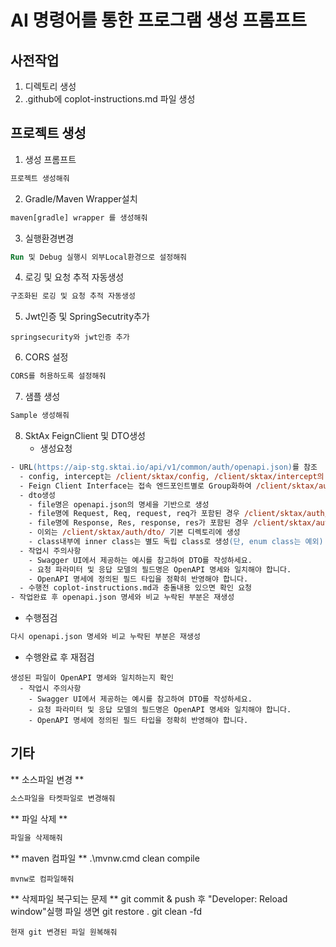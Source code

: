 # AI 명령어를 통한 프로그램 생성 프롬프트

## 사전작업 ##
1. 디렉토리 생성
2. .github에 coplot-instructions.md 파일 생성

## 프로젝트 생성 ##
1. 생성 프롬프트
``` ai prompt
프로젝트 생성해줘
```
2. Gradle/Maven Wrapper설치
``` ai prompt
maven[gradle] wrapper 를 생성해줘
```
3. 실행환경변경
``` ai prompt
Run 및 Debug 실행시 외부Local환경으로 설정해줘
```
4. 로깅 및 요청 추적 자동생성
``` ai prompt
구조화된 로깅 및 요청 추적 자동생성
```
5. Jwt인증 및 SpringSecutrity추가
```
springsecurity와 jwt인증 추가
```
6. CORS 설정
``` ai prompt
CORS를 허용하도록 설정해줘
```
7. 샘플 생성
``` ai prompt
Sample 생성해줘
```
8. SktAx FeignClient 및 DTO생성
   - 생성요청
``` ai prompt
- URL(https://aip-stg.sktai.io/api/v1/common/auth/openapi.json)를 참조
  - config, intercept는 /client/sktax/config, /client/sktax/intercept의 생성하여 공통으로 사용하며, 필요시 수정
  - Feign Client Interface는 접속 엔드포인트별로 Group화하여 /client/sktax/auth 디렉토리에 생성
  - dto생성
    - file명은 openapi.json의 명세을 기반으로 생성
    - file명에 Request, Req, request, req가 포함된 경우 /client/sktax/auth/dto/request에 생성
    - file명에 Response, Res, response, res가 포함된 경우 /client/sktax/auth/dto/response에 생성
    - 이외는 /client/sktax/auth/dto/ 기본 디렉토리에 생성
    - class내부에 inner class는 별도 독립 class로 생성(단, enum class는 예외)
  - 작업시 주의사항
    - Swagger UI에서 제공하는 예시를 참고하여 DTO를 작성하세요.
    - 요청 파라미터 및 응답 모델의 필드명은 OpenAPI 명세와 일치해야 합니다.
    - OpenAPI 명세에 정의된 필드 타입을 정확히 반영해야 합니다.
  - 수행전 coplot-instructions.md과 충돌내용 있으면 확인 요청
- 작업완료 후 openapi.json 명세와 비교 누락된 부분은 재생성
```
  - 수행점검
```ai prompt
다시 openapi.json 명세와 비교 누락된 부분은 재생성
```
   - 수행완료 후 재점검
```
생성된 파일이 OpenAPI 명세와 일치하는지 확인
  - 작업시 주의사항
    - Swagger UI에서 제공하는 예시를 참고하여 DTO를 작성하세요.
    - 요청 파라미터 및 응답 모델의 필드명은 OpenAPI 명세와 일치해야 합니다.
    - OpenAPI 명세에 정의된 필드 타입을 정확히 반영해야 합니다.
```   

## 기타 ##
** 소스파일 변경 **
``` ai prompt
소스파일을 타켓파일로 변경해줘
```
** 파일 삭제 **
``` ai prompt
파일을 삭제해줘
```
** maven 컴파일 **
.\mvnw.cmd clean compile
```
mvnw로 컴파일해줘
```

** 삭제파일 복구되는 문제 **
git commit & push 후 "Developer: Reload window"실행 파일 생면
git restore .
git clean -fd
```
현재 git 변경된 파일 원복해줘
```
